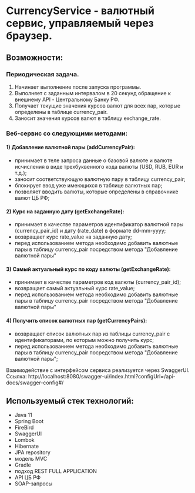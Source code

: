 #  CurrencyService - валютный сервис, управляемый через браузер.

## Возможности:
### Периодическая задача.
1) Начинает выполнение после запуска программы.
2) Выполняет с заданным интервалом в 20 секунд обращение к внешнему API - Центральному Банку РФ.
3) Получает текущие значения курсов валют для всех пар, которые определены в таблице  currency_pair.
4) Заносит значения курсов валют в таблицу exchange_rate.


### Веб-сервис со следующими методами:
#### 1) Добавление валютной пары (addCurrencyPair):
- принимает в теле запроса данные о базовой валюте и валюте исчисления в виде трехбуквенного кода валюты (USD, RUB, EUR и т.д.);
- заносит соответствующую валютную пару в таблицу currency_pair;
- блокирует ввод уже имеющихся в таблице валютных пар;
- позволяет вводить валюты, которые определены в справочнике валют ЦБ РФ;

#### 2) Курс на заданную дату (getExchangeRate):
- принимает в качестве параметров идентификатор валютной пары (currency_pair_id) и дату (rate_date) в формате dd-mm-yyyy;
- возвращает курс rate_value на заданную дату;
- перед использованием метода необходимо добавить валютные пары в таблицу currency_pair посредством метода "Добавление валютной пары"

#### 3) Самый актуальный курс по коду валюты (getExchangeRate):
- принимает в качестве параметров код валюты (currency_pair_id);
- возвращает самый актуальный курс rate_value;
- перед использованием метода необходимо добавить валютные пары в таблицу currency_pair посредством метода "Добавление валютной пары"

#### 4) Получить список валютных пар (getCurrencyPairs):
- возвращает список валютных пар из таблицы currency_pair с идентификаторами, по которым можно получить курс;
- перед использованием метода необходимо добавить валютные пары в таблицу currency_pair посредством метода "Добавление валютной пары";

 Взаимодействие с интерфейсом сервиса реализуется через SwaggerUI. 
Ссылка: http://localhost:8080/swagger-ui/index.html?configUrl=/api-docs/swagger-config#/

## Используемый стек технологий:
- Java 11
- Spring Boot
- FireBird
- SwaggerUI
- Lombok
- Hibernate
- JPA repository
- модель MVC
- Gradle
- подход REST FULL APPLICATION
- API ЦБ РФ
- SOAP-запросы
